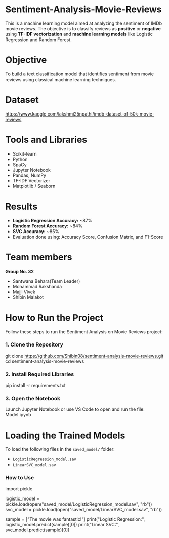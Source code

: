 # Sentiment-Analysis-Movie-Reviews
This is a machine learning model aimed at analyzing the sentiment of IMDb movie reviews. The objective is to classify reviews as **positive** or **negative** using **TF-IDF vectorization** and **machine learning models** like Logistic Regression and Random Forest.

# Objective
To build a text classification model that identifies sentiment from movie reviews using classical machine learning techniques.

# Dataset
https://www.kaggle.com/lakshmi25npathi/imdb-dataset-of-50k-movie-reviews

# Tools and Libraries
- Scikit-learn
- Python
- SpaCy
- Jupyter Notebook
- Pandas, NumPy
- TF-IDF Vectorizer
- Matplotlib / Seaborn

# Results

- **Logistic Regression Accuracy:** ~87%
- **Random Forest Accuracy:** ~84%
- **SVC Accuracy:** ~85%
- Evaluation done using: Accuracy Score, Confusion Matrix, and F1-Score

# Team members
**Group No. 32**
- Santwana Behara(Team Leader)
- Mohammad Rakshanda
- Majji Vivek
- Shibin Malakot

# How to Run the Project

Follow these steps to run the Sentiment Analysis on Movie Reviews project:

### 1. Clone the Repository
git clone https://github.com/Shibin08/sentiment-analysis-movie-reviews.git
cd sentiment-analysis-movie-reviews

### 2. Install Required Libraries
pip install -r requirements.txt

### 3. Open the Notebook
Launch Jupyter Notebook or use VS Code to open and run the file:
Model.ipynb

# Loading the Trained Models

To load the following files in the `saved_model/` folder:

- `LogisticRegression_model.sav`
- `LinearSVC_model.sav`

### How to Use
import pickle

logistic_model = pickle.load(open("saved_model/LogisticRegression_model.sav", "rb"))
svc_model = pickle.load(open("saved_model/LinearSVC_model.sav", "rb"))

sample = ["The movie was fantastic!"]
print("Logistic Regression:", logistic_model.predict(sample)[0])
print("Linear SVC:", svc_model.predict(sample)[0])





